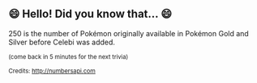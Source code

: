 ## :smile: Hello! Did you know that... :smile:
250 is the number of Pokémon originally available in Pokémon Gold and Silver before Celebi was added.

<sup>(come back in 5 minutes for the next trivia)</sup>


<sup>Credits: http://numbersapi.com</sup>
